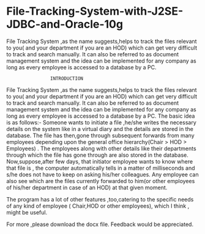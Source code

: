 # File-Tracking-System-with-J2SE-JDBC-and-Oracle-10g
File Tracking System ,as the name suggests,helps to track the files relevant to you( and your department if you are an HOD) which can get very difficult to track and search  manually. It can also be referred to as document management system and the idea can be implemented for any company as long as every employee is accessed to a database by a PC.


					INTRODUCTION
File Tracking System ,as the name suggests,helps to track the files relevant to you( and your department if you are an HOD) which can get very difficult to track and search  manually. It can also be referred to as document management system and the idea can be implemented for any company as long as every employee is accessed to a database by a PC.
The basic idea is as follows:-
Someone wants to initiate a file ,he/she writes the necessary details on the system like in a virtual diary and the details are stored in the database. 
The file has then,gone through subsequent forwards from many employees depending upon the general office hierarchy(Chair > HOD > Employees) . The employees  along with other details like their departments through which the file has gone through are also stored in the database.
Now,suppose,after few days, that initiator employee wants to know where that file is , the computer automatically tells in a matter of milliseconds and s/he does not have to keep on asking his/her  colleagues.
Any employee can also see which are the files currently forwarded to him(or other employees of his/her department in case of an HOD) at that given moment.

The program has a lot of other features ,too,catering to the specific needs of any kind of employee ( Chair,HOD or other employees), which I think , might be useful.

For more ,please download the docx file. Feedback would be appreciated.
 


 
  
 


